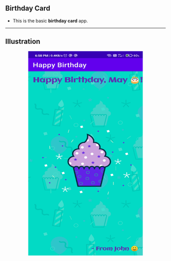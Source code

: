 ### <h2>Birthday Card</h2>
* This is the basic **birthday card** app.

---
### <h2>Illustration</h2>
<p align="center">
<img src="https://github.com/shreyashHake/Dice_Roller/blob/main/Images/birthdayCard.jpg" width="360" 
     height="640">
</p>
